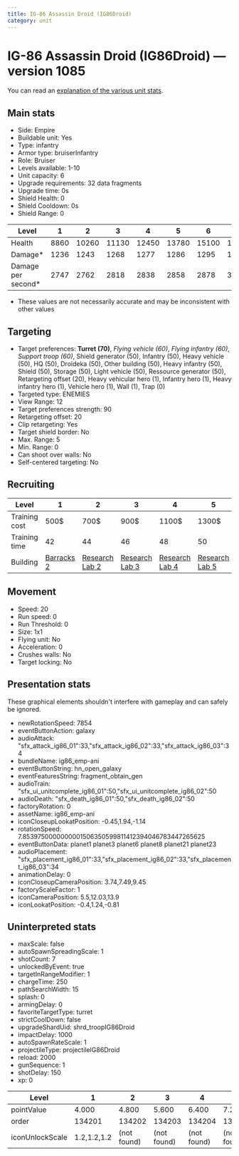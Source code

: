 ```yaml
---
title: IG-86 Assassin Droid (IG86Droid)
category: unit
---
```


# IG-86 Assassin Droid (IG86Droid) — version 1085

You can read an [explanation  of the various unit stats](unitexplained.md).

## Main stats

  * Side: Empire
  * Buildable unit: Yes
  * Type: infantry
  * Armor type: bruiserInfantry
  * Role: Bruiser
  * Levels available: 1-10
  * Unit capacity: 6
  * Upgrade requirements: 32 data fragments
  * Upgrade time: 0s
  * Shield Health: 0
  * Shield Cooldown: 0s
  * Shield Range: 0

|Level             |1   |2    |3    |4    |5    |6    |7    |8    |9    |10   |
|------------------|----|-----|-----|-----|-----|-----|-----|-----|-----|-----|
|Health            |8860|10260|11130|12450|13780|15100|16490|17840|19200|21880|
|Damage*           |1236|1243 |1268 |1277 |1286 |1295 |1354 |1387 |1421 |1464 |
|Damage per second*|2747|2762 |2818 |2838 |2858 |2878 |3009 |3082 |3158 |3253 |

* These values are not necessarily accurate and may be inconsistent with other values

## Targeting

  * Target preferences: **Turret (70)**, _Flying vehicle (60)_, _Flying infantry (60)_, _Support troop (60)_, Shield generator (50), Infantry (50), Heavy vehicle (50), HQ (50), Droideka (50), Other building (50), Heavy infantry (50), Shield (50), Storage (50), Light vehicle (50), Ressource generator (50), Retargeting offset (20), Heavy vehicular hero (1), Infantry hero (1), Heavy infantry hero (1), Vehicle hero (1), Wall (1), Trap (0)
  * Targeted type: ENEMIES
  * View Range: 12
  * Target preferences strength: 90
  * Retargeting offset: 20
  * Clip retargeting: Yes
  * Target shield border: No
  * Max. Range: 5
  * Min. Range: 0
  * Can shoot over walls: No
  * Self-centered targeting: No

## Recruiting

|Level        |1                                |2                                      |3                                      |4                                      |5                                      |6                                      |7                                      |8                                      |9                                      |10                                      |
|-------------|---------------------------------|---------------------------------------|---------------------------------------|---------------------------------------|---------------------------------------|---------------------------------------|---------------------------------------|---------------------------------------|---------------------------------------|----------------------------------------|
|Training cost|500$                             |700$                                   |900$                                   |1100$                                  |1300$                                  |1500$                                  |1700$                                  |2000$                                  |2100$                                  |2300$                                   |
|Training time|42                               |44                                     |46                                     |48                                     |50                                     |52                                     |54                                     |112                                    |116                                    |120                                     |
|Building     |[Barracks 2](empireBarracks.html)|[Research Lab 2](empireOffenseLab.html)|[Research Lab 3](empireOffenseLab.html)|[Research Lab 4](empireOffenseLab.html)|[Research Lab 5](empireOffenseLab.html)|[Research Lab 6](empireOffenseLab.html)|[Research Lab 7](empireOffenseLab.html)|[Research Lab 8](empireOffenseLab.html)|[Research Lab 9](empireOffenseLab.html)|[Research Lab 10](empireOffenseLab.html)|

## Movement

  * Speed: 20
  * Run speed: 0
  * Run Threshold: 0
  * Size: 1x1
  * Flying unit: No
  * Acceleration: 0
  * Crushes walls: No
  * Target locking: No

## Presentation stats

These graphical elements shouldn't interfere with gameplay and can safely be ignored.

  * newRotationSpeed: 7854
  * eventButtonAction: galaxy
  * audioAttack: "sfx_attack_ig86_01":33,"sfx_attack_ig86_02":33,"sfx_attack_ig86_03":34
  * bundleName: ig86_emp-ani
  * eventButtonString: hn_open_galaxy
  * eventFeaturesString: fragment_obtain_gen
  * audioTrain: "sfx_ui_unitcomplete_ig86_01":50,"sfx_ui_unitcomplete_ig86_02":50
  * audioDeath: "sfx_death_ig86_01":50,"sfx_death_ig86_02":50
  * factoryRotation: 0
  * assetName: ig86_emp-ani
  * iconCloseupLookatPosition: -0.45,1.94,-1.14
  * rotationSpeed: 7.8539750000000001506350599811412394046783447265625
  * eventButtonData: planet1 planet3 planet6 planet8 planet21 planet23
  * audioPlacement: "sfx_placement_ig86_01":33,"sfx_placement_ig86_02":33,"sfx_placement_ig86_03":34
  * animationDelay: 0
  * iconCloseupCameraPosition: 3.74,7.49,9.45
  * factoryScaleFactor: 1
  * iconCameraPosition: 5.5,12.03,13.9
  * iconLookatPosition: -0.4,1.24,-0.81

## Uninterpreted stats

  * maxScale: false
  * autoSpawnSpreadingScale: 1
  * shotCount: 7
  * unlockedByEvent: true
  * targetInRangeModifier: 1
  * chargeTime: 250
  * pathSearchWidth: 15
  * splash: 0
  * armingDelay: 0
  * favoriteTargetType: turret
  * strictCoolDown: false
  * upgradeShardUid: shrd_troopIG86Droid
  * impactDelay: 1000
  * autoSpawnRateScale: 1
  * projectileType: projectileIG86Droid
  * reload: 2000
  * gunSequence: 1
  * shotDelay: 150
  * xp: 0

|Level          |1          |2          |3          |4          |5          |6          |7          |8          |9          |10         |
|---------------|-----------|-----------|-----------|-----------|-----------|-----------|-----------|-----------|-----------|-----------|
|pointValue     |4.000      |4.800      |5.600      |6.400      |7.200      |8.000      |8.800      |9.600      |10.400     |12.000     |
|order          |134201     |134202     |134203     |134204     |134205     |134206     |134207     |134208     |134209     |134210     |
|iconUnlockScale|1.2,1.2,1.2|(not found)|(not found)|(not found)|(not found)|(not found)|(not found)|(not found)|(not found)|(not found)|

